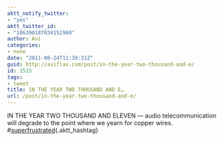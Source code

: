 ```yaml
---
aktt_notify_twitter:
- "yes"
aktt_twitter_id:
- "106390187034152960"
author: Avi
categories:
- none
date: "2011-08-24T11:39:31Z"
guid: http://aviflax.com/post/in-the-year-two-thousand-and-e/
id: 1515
tags:
- tweet
title: IN THE YEAR TWO THOUSAND AND E…
url: /post/in-the-year-two-thousand-and-e/
---
```

IN THE YEAR TWO THOUSAND AND ELEVEN — audio telecommunication will degrade to the point where we yearn for copper wires. #[superfrustrated](http://search.twitter.com/search?q=%23superfrustrated){.aktt_hashtag}
